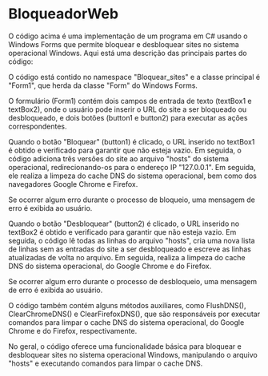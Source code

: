 # BloqueadorWeb

O código acima é uma implementação de um programa em C# usando o Windows Forms que permite bloquear e desbloquear sites no sistema operacional Windows. 
Aqui está uma descrição das principais partes do código:

O código está contido no namespace "Bloquear_sites" e a classe principal é "Form1", que herda da classe "Form" do Windows Forms.

O formulário (Form1) contém dois campos de entrada de texto (textBox1 e textBox2), onde o usuário pode inserir o URL do site a ser bloqueado ou desbloqueado, e dois botões (button1 e button2) para executar as ações correspondentes.

Quando o botão "Bloquear" (button1) é clicado, o URL inserido no textBox1 é obtido e verificado para garantir que não esteja vazio. Em seguida, o código adiciona três versões do site ao arquivo "hosts" do sistema operacional, redirecionando-os para o endereço IP "127.0.0.1". Em seguida, ele realiza a limpeza do cache DNS do sistema operacional, bem como dos navegadores Google Chrome e Firefox.

Se ocorrer algum erro durante o processo de bloqueio, uma mensagem de erro é exibida ao usuário.

Quando o botão "Desbloquear" (button2) é clicado, o URL inserido no textBox2 é obtido e verificado para garantir que não esteja vazio. Em seguida, o código lê todas as linhas do arquivo "hosts", cria uma nova lista de linhas sem as entradas do site a ser desbloqueado e escreve as linhas atualizadas de volta no arquivo. Em seguida, realiza a limpeza do cache DNS do sistema operacional, do Google Chrome e do Firefox.

Se ocorrer algum erro durante o processo de desbloqueio, uma mensagem de erro é exibida ao usuário.

O código também contém alguns métodos auxiliares, como FlushDNS(), ClearChromeDNS() e ClearFirefoxDNS(), que são responsáveis por executar comandos para limpar o cache DNS do sistema operacional, do Google Chrome e do Firefox, respectivamente.

No geral, o código oferece uma funcionalidade básica para bloquear e desbloquear sites no sistema operacional Windows, manipulando o arquivo "hosts" e executando comandos para limpar o cache DNS.
